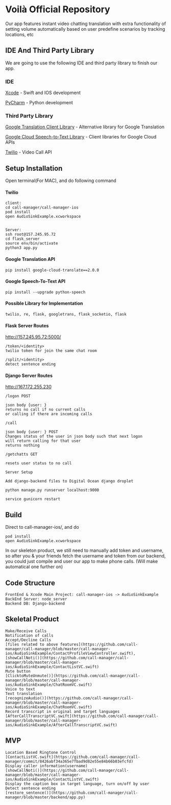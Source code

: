 # Voilà Official Repository

Our app features instant video chatting translation with extra functionality of setting volume automatically based on user predefine scenarios by tracking locations, etc


## IDE And Third Party Library

We are going to use the following IDE and third party library to finish our app.

### IDE

[Xcode](https://developer.apple.com/xcode/) - Swift and IOS development

[PyCharm](https://www.jetbrains.com/pycharm/) - Python development

### Third Party Library

[Google Translation Client Library](https://cloud.google.com/translate/docs/reference/libraries/v3/overview-v3) - Alternative library for Google Translation

[Google Cloud Speech-to-Text Library](https://cloud.google.com/speech-to-text/docs/reference/libraries) - Client libraries for Google Cloud APIs

[Twilio](https://www.twilio.com/docs/libraries) - Video Call API

## Setup Installation 

Open terminal(For MAC), and do following command

#### Twilio

```
client:
cd call-manager/call-manager-ios
pod install
open AudioSinkExample.xcworkspace


Server:
ssh root@157.245.95.72
cd flask_server
source env/bin/activate
python3 app.py
```

#### Google Translation API

```
pip install google-cloud-translate==2.0.0
```

#### Google Speech-To-Text API

```
pip install --upgrade python-speech
```

#### Possible Library for Implementation

```
twilio, re, flask, googletrans, flask_socketio, flask
```

#### Flask Server Routes
http://157.245.95.72:5000/

```
/token/<identity>
twilio token for join the same chat room

/split/<identity>
detect sentence ending

```

#### Django Server Routes
http://167.172.255.230

```
/logon POST

json body {user: }
returns no call if no current calls
or calling if there are incoming calls

/call

json body {user: } POST
Changes status of the user in json body such that next logon
will return calling for that user
returns nothing

/getchatts GET

resets user status to no call

Server Setup

Add django-backend files to Digital Ocean django droplet

python manage.py runserver localhost:9000

service gunicorn restart
```

## Build

Direct to call-manager-ios/, and do

```
pod install
open AudioSinkExample.xcworkspace
```

In our skeleton product, we still need to manually add token and username, so after you & your friends fetch the username and token from our backend, you could just compile and user our app to make phone calls. (Will make automatical one further on)

## Code Structure

```
FrontEnd & Xcode Main Project: call-manager-ios -> AudioSinkExample
BackEnd Server: node_server
Backend DB: Django-backend
```

## Skeletal Product
```
Make/Receive Calls
Notification of calls
Accept/Decline Calls
[files related to above features](https://github.com/call-manager/call-manager/blob/master/call-manager-ios/AudioSinkExample/ContactProfileViewController.swift), [showCallNoti()](https://github.com/call-manager/call-manager/blob/master/call-manager-ios/AudioSinkExample/ContactListVC.swift)
Mute button
[ClicktoMuteUnmute()](https://github.com/call-manager/call-manager/blob/master/call-manager-ios/AudioSinkExample/ChatRoomVC.swift)
Voice to text
Text translation
[recognizeAudio()](https://github.com/call-manager/call-manager/blob/master/call-manager-ios/AudioSinkExample/ChatRoomVC.swift)
Record transcript in original and target languages
[AfterCallTranscriptVC.swift](https://github.com/call-manager/call-manager/blob/master/call-manager-ios/AudioSinkExample/AfterCallTranscriptVC.swift)
```

## MVP
```
Location Based Ringtone Control
[ContactListVC.swift](https://github.com/call-manager/call-manager/commit/8426abf34a365e7fbad9d82e55e84b66b03efcfd)
Display caller information(username) 
[showCallNoti()](https://github.com/call-manager/call-manager/blob/master/call-manager-ios/AudioSinkExample/ContactListVC.swift)
Display the caption box in target language, turn on/off by user
Detect sentence ending
[restore_sentence()](https://github.com/call-manager/call-manager/blob/master/backend/app.py)
```

